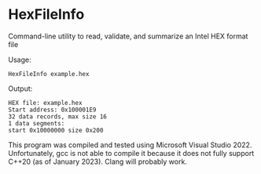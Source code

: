 # HexFileInfo

Command-line utility to read, validate, and summarize an Intel HEX format file

Usage:

    HexFileInfo example.hex

Output:

    HEX file: example.hex
    Start address: 0x100001E9
    32 data records, max size 16
    1 data segments:
    start 0x10000000 size 0x200

This program was compiled and tested using Microsoft Visual Studio 2022. Unfortunately, gcc is not able to compile it because it does not fully support C++20 (as of January 2023). Clang will probably work.